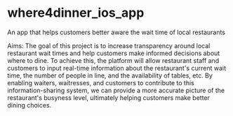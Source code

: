 # where4dinner_ios_app
An app that helps customers better aware the wait time of local restaurants

Aims: The goal of this project is to increase transparency around local restaurant wait times and help customers make informed decisions about where to dine. To achieve this, the platform will allow restaurant staff and customers to input real-time information about the restaurant's current wait time, the number of people in line, and the availability of tables, etc. By enabling waiters, waitresses, and customers to contribute to this information-sharing system, we can provide a more accurate picture of the restaurant's busyness level, ultimately helping customers make better dining choices.